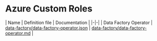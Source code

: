 # Azure Custom Roles

| Name | Definition file | Documentation |
|-|-|
| Data Factory Operator | [data-factory/data-factory-operator.json](./data-factory/data-factory-operator.json) | [data-factory/data-factory-operator.md](./data-factory/data-factory-operator.md) |
